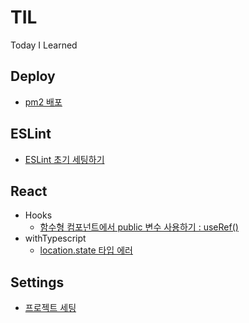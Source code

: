 # TIL

Today I Learned

## Deploy

- [pm2 배포](https://github.com/wooknick/til/blob/master/Deploy/pm2.md)

## ESLint

- [ESLint 초기 세팅하기](https://github.com/wooknick/til/blob/master/ESLint/ESLintInit.md)

## React

- Hooks
  - [함수형 컴포넌트에서 public 변수 사용하기 : useRef()](https://github.com/wooknick/til/blob/master/React/Hooks/useRef.md)
- withTypescript
  - [location.state 타입 에러](https://github.com/wooknick/til/blob/master/React/withTypescript/locationState.md)

## Settings

- [프로젝트 세팅](https://github.com/wooknick/til/blob/master/Settings/projectSettings.md)
